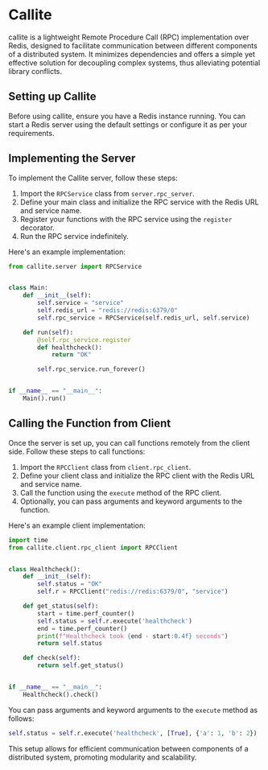 # Callite

callite is a lightweight Remote Procedure Call (RPC) implementation over Redis, designed to facilitate communication between different components of a distributed system. It minimizes dependencies and offers a simple yet effective solution for decoupling complex systems, thus alleviating potential library conflicts.

## Setting up Callite

Before using callite, ensure you have a Redis instance running. You can start a Redis server using the default settings or configure it as per your requirements.

## Implementing the Server

To implement the Callite server, follow these steps:

1. Import the `RPCService` class from `server.rpc_server`.
2. Define your main class and initialize the RPC service with the Redis URL and service name.
3. Register your functions with the RPC service using the `register` decorator.
4. Run the RPC service indefinitely.

Here's an example implementation:

```python
from callite.server import RPCService


class Main:
    def __init__(self):
        self.service = "service"
        self.redis_url = "redis://redis:6379/0"
        self.rpc_service = RPCService(self.redis_url, self.service)

    def run(self):
        @self.rpc_service.register
        def healthcheck():
            return "OK"

        self.rpc_service.run_forever()


if __name__ == "__main__":
    Main().run()
```

## Calling the Function from Client

Once the server is set up, you can call functions remotely from the client side. Follow these steps to call functions:

1. Import the `RPCClient` class from `client.rpc_client`.
2. Define your client class and initialize the RPC client with the Redis URL and service name.
3. Call the function using the `execute` method of the RPC client.
4. Optionally, you can pass arguments and keyword arguments to the function.

Here's an example client implementation:

```python
import time
from callite.client.rpc_client import RPCClient


class Healthcheck():
    def __init__(self):
        self.status = "OK"
        self.r = RPCClient("redis://redis:6379/0", "service")

    def get_status(self):
        start = time.perf_counter()
        self.status = self.r.execute('healthcheck')
        end = time.perf_counter()
        print(f"Healthcheck took {end - start:0.4f} seconds")
        return self.status

    def check(self):
        return self.get_status()


if __name__ == "__main__":
    Healthcheck().check()
```

You can pass arguments and keyword arguments to the `execute` method as follows:

```python
self.status = self.r.execute('healthcheck', [True], {'a': 1, 'b': 2})
```

This setup allows for efficient communication between components of a distributed system, promoting modularity and scalability.
```
